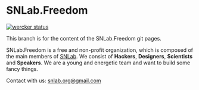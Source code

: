 # SNLab.Freedom

[![wercker status](https://app.wercker.com/status/aab2f3a461c545bf3cbca862c1d2bf66/s/master "wercker status")](https://app.wercker.com/project/byKey/aab2f3a461c545bf3cbca862c1d2bf66)

This branch is for the content of the SNLab.Freedom git pages.

SNLab.Freedom is a free and non-profit organization, which is composed of the main members of [SNLab](https://snlab.github.io). We consist of **Hackers**, **Designers**, **Scientists** and **Speakers**. We are a young and energetic team and want to build some fancy things.

Contact with us: <snlab.org@gmail.com>
